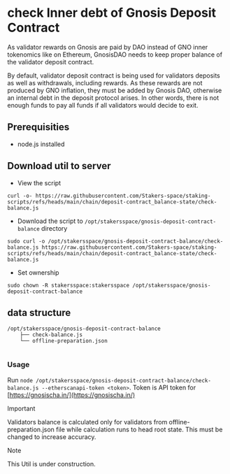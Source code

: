 # check Inner debt of Gnosis Deposit Contract
As validator rewards on Gnosis are paid by DAO instead of GNO inner tokenomics like on Ethereum, GnosisDAO needs to keep proper balance of the validator deposit contract.

By default, validator deposit contract is being used for validators deposits as well as withdrawals, including rewards. As these rewards are not produced by GNO inflation, they must be added by Gnosis DAO, otherwise an internal debt in the deposit protocol arises. In other words, there is not enough funds to pay all funds if all validators would decide to exit.

## Prerequisities
- node.js installed

## Download util to server
- View the script
```
curl -o- https://raw.githubusercontent.com/Stakers-space/staking-scripts/refs/heads/main/chain/deposit-contract_balance-state/check-balance.js
```
- Download the script to `/opt/stakersspace/gnosis-deposit-contract-balance` directory
```
sudo curl -o /opt/stakersspace/gnosis-deposit-contract-balance/check-balance.js https://raw.githubusercontent.com/Stakers-space/staking-scripts/refs/heads/main/chain/deposit-contract_balance-state/check-balance.js
```
- Set ownership
```
sudo chown -R stakersspace:stakersspace /opt/stakersspace/gnosis-deposit-contract-balance
```

## data structure
```
/opt/stakersspace/gnosis-deposit-contract-balance
    ├── check-balance.js
    └── offline-preparation.json
       
```
### Usage
Run `node /opt/stakersspace/gnosis-deposit-contract-balance/check-balance.js --etherscanapi-token <token>`.
Token is API token for [https://gnosischa.in/](https://gnosischa.in/)

> [!IMPORTANT]
> Validators balance is calculated only for validators from offline-preparation.json file while calculation runs to head root state. This must be changed to increase accuracy.

> [!NOTE]
> This Util is under construction.